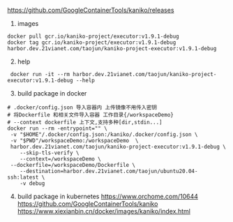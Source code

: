 https://github.com/GoogleContainerTools/kaniko/releases
1. images
```shell
docker pull gcr.io/kaniko-project/executor:v1.9.1-debug
docker tag gcr.io/kaniko-project/executor:v1.9.1-debug harbor.dev.21vianet.com/taojun/kaniko-project-executor:v1.9.1-debug
```

2. help
```shell
 docker run -it --rm harbor.dev.21vianet.com/taojun/kaniko-project-executor:v1.9.1-debug --help
```

3. build package in docker

```shell
# .docker/config.json 导入容器内 上传镜像不用传入密钥
# 将Dockerfile 和相关文件导入容器 工作目录{/workspaceDemo}
# --context dockerfile 上下文,支持多种[dir,stdin...]
docker run --rm -entrypoint="" \
 -v "$HOME"/.docker/config.json:/kaniko/.docker/config.json \
 -v "$PWD"/workspaceDemo:/workspaceDemo  \
 harbor.dev.21vianet.com/taojun/kaniko-project-executor:v1.9.1-debug \
    --skip-tls-verify \
    --context=/workspaceDemo \
 --dockerfile=/workspaceDemo/Dockerfile \
    --destination=harbor.dev.21vianet.com/taojun/ubuntu20.04-ssh:latest \
    -v debug
```
4. build package in kubernetes
   https://www.orchome.com/10644
   https://github.com/GoogleContainerTools/kaniko
   https://www.xiexianbin.cn/docker/images/kaniko/index.html